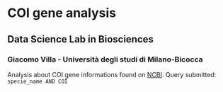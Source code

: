 # COI gene analysis
## Data Science Lab in Biosciences
### Giacomo Villa - Università degli studi di Milano-Bicocca 
Analysis about COI gene informations found on [NCBI](https://www.ncbi.nlm.nih.gov/). 
Query submitted: ``` specie_name AND COI ```
